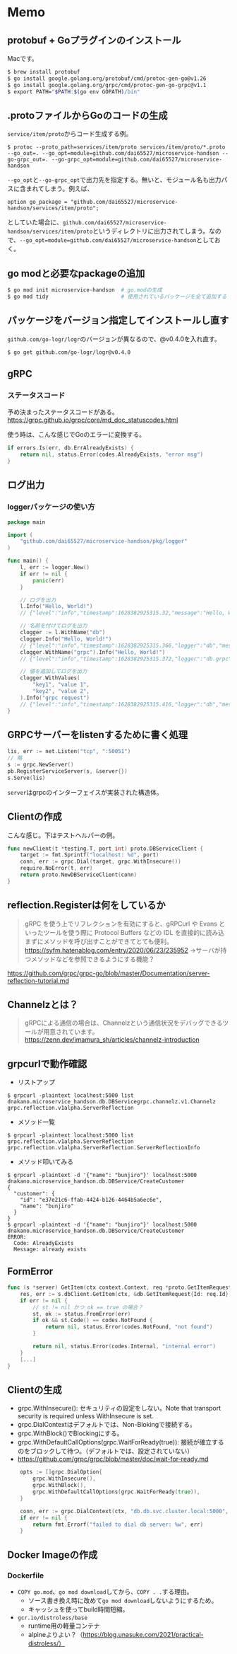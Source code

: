 # Memo

## protobuf + Goプラグインのインストール
Macです。

```sh
$ brew install protobuf
$ go install google.golang.org/protobuf/cmd/protoc-gen-go@v1.26
$ go install google.golang.org/grpc/cmd/protoc-gen-go-grpc@v1.1
$ export PATH="$PATH:$(go env GOPATH)/bin"
```

## .protoファイルからGoのコードの生成
`service/item/proto`からコード生成する例。

```
$ protoc --proto_path=services/item/proto services/item/proto/*.proto --go_out=. --go_opt=module=github.com/dai65527/microservice-handson --go-grpc_out=. --go-grpc_opt=module=github.com/dai65527/microservice-handson
```

`--go_opt`と`--go-grpc_opt`で出力先を指定する。無いと、モジュール名も出力パスに含まれてしまう。例えば、

```
option go_package = "github.com/dai65527/microservice-handson/services/item/proto";
```

としていた場合に、`github.com/dai65527/microservice-handson/services/item/proto`というディレクトリに出力されてしまう。なので、`--go_opt=module=github.com/dai65527/microservice-handson`としておく。

## go modと必要なpackageの追加

```sh
$ go mod init microservice-handson  # go.modの生成
$ go mod tidy                       # 使用されているパッケージを全て追加する
```

## パッケージをバージョン指定してインストールし直す
`github.com/go-logr/logr`のバージョンが異なるので、@v0.4.0を入れ直す。

```
$ go get github.com/go-logr/logr@v0.4.0
```

## gRPC

### ステータスコード
予め決まったステータスコードがある。
https://grpc.github.io/grpc/core/md_doc_statuscodes.html

使う時は、こんな感じでGoのエラーに変換する。

```go
if errors.Is(err, db.ErrAlreadyExists) {
    return nil, status.Error(codes.AlreadyExists, "error msg")
}
```

## ログ出力
### loggerパッケージの使い方

```go
package main

import (
	"github.com/dai65527/microservice-handson/pkg/logger"
)

func main() {
	l, err := logger.New()
	if err != nil {
		panic(err)
	}

	// ログを出力
	l.Info("Hello, World!")
    // {"level":"info","timestamp":1628382925315.32,"message":"Hello, World!"}

	// 名前を付けてログを出力
	clogger := l.WithName("db")
	clogger.Info("Hello, World!")
    // {"level":"info","timestamp":1628382925315.366,"logger":"db","message":"Hello, World!"}
	clogger.WithName("grpc").Info("Hello, World!")
    // {"level":"info","timestamp":1628382925315.372,"logger":"db.grpc","message":"Hello, World!"}

	// 値を追加してログを出力
	clogger.WithValues(
		"key1", "value 1",
		"key2", "value 2",
	).Info("grpc request")
    // {"level":"info","timestamp":1628382925315.416,"logger":"db","message":"grpc request","key1":"value 1","key2":"value 2"}
}
```

## GRPCサーバーをlistenするために書く処理

```go
lis, err := net.Listen("tcp", ":50051")
// 略
s := grpc.NewServer()
pb.RegisterServiceServer(s, &server{})
s.Serve(lis)
```

`server`はgrpcのインターフェイスが実装された構造体。

## Clientの作成
こんな感じ。下はテストヘルパーの例。

```go
func newClient(t *testing.T, port int) proto.DBServiceClient {
	target := fmt.Sprintf("localhost: %d", port)
	conn, err := grpc.Dial(target, grpc.WithInsecure())
	require.NoError(t, err)
	return proto.NewDBServiceClient(conn)
}
```

## reflection.Registerは何をしているか
> gRPC を使う上でリフレクションを有効にすると、gRPCurl や Evans といったツールを使う際に Protocol Buffers などの IDL を直接的に読み込まずにメソッドを呼び出すことができてとても便利。
https://syfm.hatenablog.com/entry/2020/06/23/235952
→サーバが持つメソッドなどを参照できるようにする機能？

https://github.com/grpc/grpc-go/blob/master/Documentation/server-reflection-tutorial.md

## Channelzとは？
> gRPCによる通信の場合は、Channelzという通信状況をデバッグできるツールが用意されています。
https://zenn.dev/imamura_sh/articles/channelz-introduction

## grpcurlで動作確認
- リストアップ
```
$ grpcurl -plaintext localhost:5000 list
dnakano.microservice_handson.db.DBServicegrpc.channelz.v1.Channelz
grpc.reflection.v1alpha.ServerReflection
```

- メソッド一覧
```
$ grpcurl -plaintext localhost:5000 list grpc.reflection.v1alpha.ServerReflection
grpc.reflection.v1alpha.ServerReflection.ServerReflectionInfo
```

- メソッド叩いてみる
```
$ grpcurl -plaintext -d '{"name": "bunjiro"}' localhost:5000  dnakano.microservice_handson.db.DBService/CreateCustomer
{
  "customer": {
    "id": "e37e21c6-ffab-4424-b126-4464b5a6ec6e",
    "name": "bunjiro"
  }
}
$ grpcurl -plaintext -d '{"name": "bunjiro"}' localhost:5000  dnakano.microservice_handson.db.DBService/CreateCustomer
ERROR:
  Code: AlreadyExists
  Message: already exists
```

## FormError

```go
func (s *server) GetItem(ctx context.Context, req *proto.GetItemRequest) (*proto.GetItemResponse, error) {
	res, err := s.dbClient.GetItem(ctx, &db.GetItemRequest{Id: req.Id})
	if err != nil {
		// st != nil かつ ok == true の場合？
		st, ok := status.FromError(err)
		if ok && st.Code() == codes.NotFound {
			return nil, status.Error(codes.NotFound, "not found")
		}

		return nil, status.Error(codes.Internal, "internal error")
	}
	[...]
}
```

## Clientの生成
- grpc.WithInsecure(): セキュリティの設定をしない。Note that transport security is required unless WithInsecure is set.
- grpc.DialContextはデフォルトでは、Non-Blokingで接続する。
- grpc.WithBlock()でBlockingにする。
- grpc.WithDefaultCallOptions(grpc.WaitForReady(true)): 接続が確立するのをブロックして待つ。（デフォルトでは、設定されていない）
- https://github.com/grpc/grpc/blob/master/doc/wait-for-ready.md

```go
	opts := []grpc.DialOption{
		grpc.WithInsecure(),
		grpc.WithBlock(),
		grpc.WithDefaultCallOptions(grpc.WaitForReady(true)),
	}

	conn, err := grpc.DialContext(ctx, "db.db.svc.cluster.local:5000", opts...)
	if err != nil {
		return fmt.Errorf("failed to dial db server: %w", err)
	}
```

## Docker Imageの作成
### Dockerfile
- `COPY go.mod`、`go mod download`してから、`COPY . .`する理由。
	- ソース書き換え時に改めて`go mod download`しないようにするため。
	- キャッシュを使ってbuild時間短縮。
- `gcr.io/distroless/base`
	- runtime用の軽量コンテナ
	- alpineよりよい？（https://blog.unasuke.com/2021/practical-distroless/）
